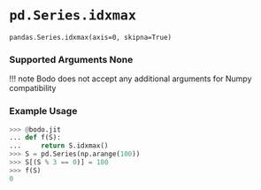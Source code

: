 # `pd.Series.idxmax`

`pandas.Series.idxmax(axis=0, skipna=True)`

### Supported Arguments None

!!! note
    Bodo does not accept any additional arguments for Numpy
    compatibility


### Example Usage

``` py
>>> @bodo.jit
... def f(S):
...     return S.idxmax()
>>> S = pd.Series(np.arange(100))
>>> S[(S % 3 == 0)] = 100
>>> f(S)
0
```

